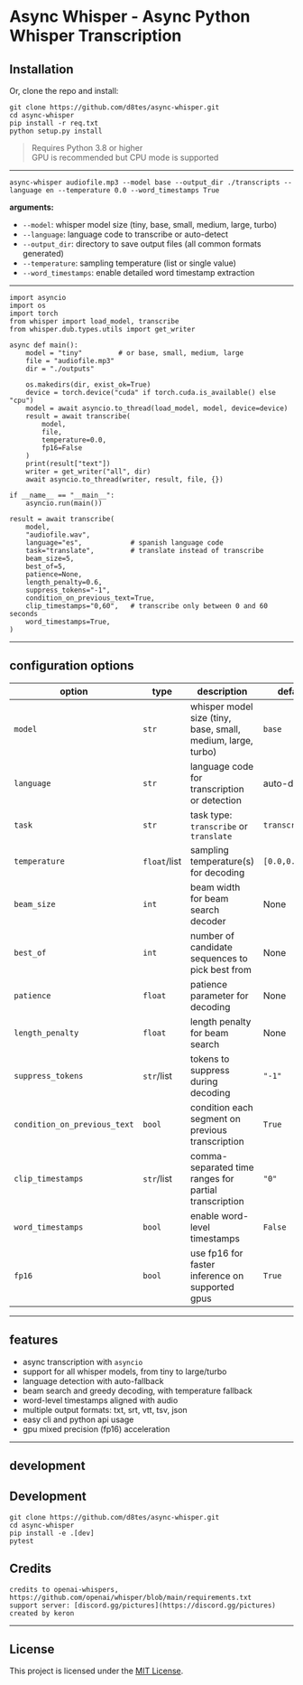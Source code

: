 # Async Whisper - Async Python Whisper Transcription



## Installation

Or, clone the repo and install:

```
git clone https://github.com/d8tes/async-whisper.git
cd async-whisper
pip install -r req.txt
python setup.py install
```

> Requires Python 3.8 or higher  
> GPU is recommended but CPU mode is supported

---


```
async-whisper audiofile.mp3 --model base --output_dir ./transcripts --language en --temperature 0.0 --word_timestamps True
```

**arguments:**

- `--model`: whisper model size (tiny, base, small, medium, large, turbo)
- `--language`: language code to transcribe or auto-detect
- `--output_dir`: directory to save output files (all common formats generated)
- `--temperature`: sampling temperature (list or single value)
- `--word_timestamps`: enable detailed word timestamp extraction

---


```
import asyncio
import os
import torch
from whisper import load_model, transcribe
from whisper.dub.types.utils import get_writer

async def main():
    model = "tiny"         # or base, small, medium, large
    file = "audiofile.mp3"
    dir = "./outputs"

    os.makedirs(dir, exist_ok=True)
    device = torch.device("cuda" if torch.cuda.is_available() else "cpu")
    model = await asyncio.to_thread(load_model, model, device=device)
    result = await transcribe(
        model,
        file,
        temperature=0.0,
        fp16=False
    )
    print(result["text"])
    writer = get_writer("all", dir)
    await asyncio.to_thread(writer, result, file, {})

if __name__ == "__main__":
    asyncio.run(main())

```


```
result = await transcribe(
    model,
    "audiofile.wav",
    language="es",            # spanish language code
    task="translate",         # translate instead of transcribe
    beam_size=5,
    best_of=5,
    patience=None,
    length_penalty=0.6,
    suppress_tokens="-1",
    condition_on_previous_text=True,
    clip_timestamps="0,60",   # transcribe only between 0 and 60 seconds
    word_timestamps=True,
)
```

---


## configuration options

| option                   | type        | description                                                     | default          |
|--------------------------|-------------|-----------------------------------------------------------------|------------------|
| `model`                  | `str`       | whisper model size (tiny, base, small, medium, large, turbo)    | `base`           |
| `language`               | `str`       | language code for transcription or detection                    | auto-detect      |
| `task`                   | `str`       | task type: `transcribe` or `translate`                          | `transcribe`     |
| `temperature`            | `float`/list| sampling temperature(s) for decoding                            | `[0.0,0.2,...]`  |
| `beam_size`              | `int`       | beam width for beam search decoder                              | None             |
| `best_of`                | `int`       | number of candidate sequences to pick best from                 | None             |
| `patience`               | `float`     | patience parameter for decoding                                 | None             |
| `length_penalty`         | `float`     | length penalty for beam search                                  | None             |
| `suppress_tokens`        | `str`/list  | tokens to suppress during decoding                              | `"-1"`           |
| `condition_on_previous_text` | `bool`  | condition each segment on previous transcription                | `True`           |
| `clip_timestamps`        | `str`/list  | comma-separated time ranges for partial transcription           | `"0"`            |
| `word_timestamps`        | `bool`      | enable word-level timestamps                                    | `False`          |
| `fp16`                   | `bool`      | use fp16 for faster inference on supported gpus                 | `True`           |

---

## features

- async transcription with `asyncio`  
- support for all whisper models, from tiny to large/turbo  
- language detection with auto-fallback  
- beam search and greedy decoding, with temperature fallback  
- word-level timestamps aligned with audio  
- multiple output formats: txt, srt, vtt, tsv, json  
- easy cli and python api usage  
- gpu mixed precision (fp16) acceleration  

---

## development


## Development

```
git clone https://github.com/d8tes/async-whisper.git
cd async-whisper
pip install -e .[dev]
pytest
```

## Credits
```
credits to openai-whispers, https://github.com/openai/whisper/blob/main/requirements.txt  
support server: [discord.gg/pictures](https://discord.gg/pictures)  
created by keron 
```


---

## License
This project is licensed under the [MIT License](LICENSE).




